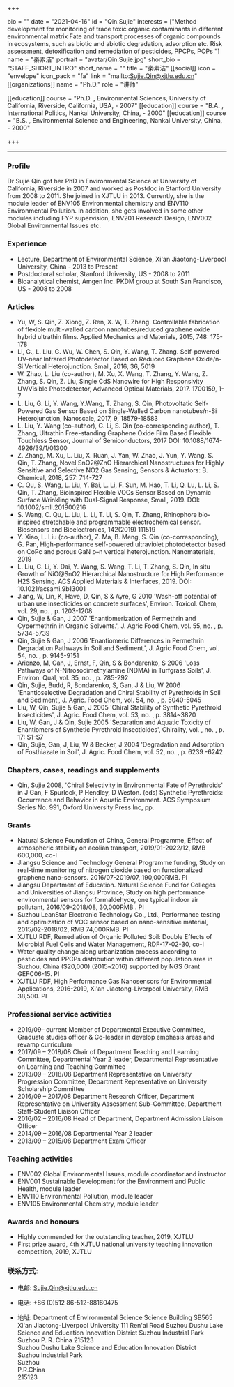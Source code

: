 +++

bio = ""
date = "2021-04-16"
id = "Qin.Sujie"
interests = ["Method development for monitoring of trace toxic organic contaminants in different environmental matrix Fate and transport processes of organic compounds in ecosystems, such as biotic and abiotic degradation, adsorption etc. Risk assessment, detoxification and remediation of pesticides, PPCPs, POPs "]
name = "秦素洁"
portrait = "avatar/Qin.Sujie.jpg"
short_bio = "STAFF_SHORT_INTRO"
short_name = ""
title = "秦素洁"
[[social]]
    icon = "envelope"
    icon_pack = "fa"
    link = "mailto:Sujie.Qin@xjtlu.edu.cn"
[[organizations]]
    name = "Ph.D."
    role = "讲师"

[[education]]
    course = "Ph.D. , Environmental Sciences, University of California, Riverside, California, USA,  - 2007"
[[education]]
    course = "B.A. , International Politics, Nankai University, China,  - 2000"
[[education]]
    course = "B.S. , Environmental Science and Engineering, Nankai University, China,  - 2000"

+++

<!--The following "------" (six -) means that this file will be synced with the XJTLU personal page. If you remove them, this page won't be synced.-->

------



### Profile

Dr Sujie Qin got her PhD in Environmental Science at University of California, Riverside in 2007 and worked as Postdoc in Stanford University from 2008 to 2011. She joined in XJTLU in 2013. Currently, she is the module leader of ENV105 Environmental chemistry and ENV110 Environmental Pollution. In addition, she gets involved in some other modules including FYP supervision, ENV201 Research Design, ENV002 Global Environmental Issues etc.

###  Experience

<ul> <li> Lecture, Department of Environmental Science, Xi&apos;an Jiaotong-Liverpool University, China - 2013 to Present </li><li> Postdoctoral scholar, Stanford University, US - 2008 to 2011 </li><li> Bioanalytical chemist, Amgen Inc. PKDM group at South San Francisco, US - 2008 to 2008 </li> </ul>

###  Articles

<ul> <li> Yu, W, S. Qin, Z. Xiong, Z. Ren, X. W, T. Zhang. Controllable fabrication of flexible multi-walled carbon nanotubes/reduced graphene oxide hybrid ultrathin films. Applied Mechanics and Materials, 2015, 748: 175-178 </li><li> Li, G., L. Liu, G. Wu, W. Chen, S. Qin, Y. Wang, T. Zhang. Self-powered UV-near Infrared Photodetector Based on Reduced Graphene Oxide/n-Si Vertical Heterojunction. Small, 2016, 36, 5019 </li><li> W. Zhao, L. Liu (co-author), M. Xu, X. Wang, T. Zhang, Y. Wang, Z. Zhang, S. Qin, Z. Liu, Single CdS Nanowire for High Responsivity UV/Visible Photodetector, Advanced Optical Materials, 2017. 1700159, 1-7 </li><li> L. Liu, G. Li, Y. Wang, Y.Wang, T. Zhang, S. Qin, Photovoltatic Self-Powered Gas Sensor Based on Single-Walled Carbon nanotubes/n-Si Heterojunction, Nanoscale, 2017, 9, 18579-18583 </li><li> L. Liu, Y. Wang (co-author), G. Li, S. Qin (co-corresponding author), T. Zhang, Ultrathin Free-standing Graphene Oxide Film Based Flexible Touchless Sensor, Journal of Semiconductors, 2017 DOI: 10.1088/1674-4926/39/1/01300 </li><li> Z. Zhang, M. Xu, L. Liu, X. Ruan, J. Yan, W. Zhao, J. Yun, Y.  Wang, S. Qin, T. Zhang, Novel SnO2@ZnO Hierarchical Nanostructures for Highly Sensitive and Selective NO2 Gas Sensing, Sensors & Actuators: B. Chemical, 2018, 257: 714-727 </li><li> C. Qu, S. Wang, L. Liu, Y. Bai, L. Li, F. Sun, M. Hao, T. Li, Q. Lu, L. Li, S. Qin, T. Zhang, Bioinspired Flexible VOCs Sensor Based on Dynamic Surface Wrinkling with Dual-Signal Response, Small, 2019. DOI: 10.1002/smll.201900216 </li><li> S. Wang, C. Qu, L. Liu, L. Li, T. Li, S. Qin, T. Zhang, Rhinophore bio-inspired stretchable and programmable electrochemical sensor. Biosensors and Bioelectronics, 142(2019) 111519 </li><li> Y. Xiao, L. Liu (co-author), Z. Ma, B. Meng, S. Qin (co-corresponding), G. Pan, High-performance self-powered ultraviolet photodetector based on CoPc and porous GaN p–n vertical heterojunction. Nanomaterials, 2019 </li><li> L. Liu, G. Li, Y. Dai, Y. Wang, S. Wang, T. Li, T. Zhang, S. Qin, In situ Growth of NiO@SnO2 Hierarchical Nanostructure for High Performance H2S Sensing. ACS Applied Materials & Interfaces, 2019. DOI: 10.1021/acsami.9b13001 </li><li> Jiang, W, Lin, K, Have, D, Qin, S & Ayre, G 2010 'Wash-off potential of urban use insecticides on concrete surfaces', Environ. Toxicol. Chem, vol. 29, no. , p. 1203-1208 </li><li> Qin, Sujie & Gan, J 2007 'Enantiomerization of Permethrin and Cypermethrin in Organic Solvents.', J. Agric Food Chem, vol. 55, no. , p. 5734-5739 </li><li> Qin, Sujie & Gan, J 2006 'Enantiomeric Differences in Permethrin Degradation Pathways in Soil and Sediment.', J. Agric Food Chem, vol. 54, no. , p. 9145-9151 </li><li> Arienzo, M, Gan, J, Ernst, F, Qin, S & Bondarenko, S 2006 'Loss Pathways of N-Nitrosodimethylamine (NDMA) in Turfgrass Soils', J. Environ. Qual, vol. 35, no. , p. 285-292 </li><li> Qin, Sujie, Budd, R, Bondarenko, S, Gan, J & Liu, W 2006 'Enantioselective Degradation and Chiral Stability of Pyrethroids in Soil and Sediment', J. Agric. Food Chem, vol. 54, no. , p. 5040-5045 </li><li> Liu, W, Qin, Sujie & Gan, J 2005 'Chiral Stability of Synthetic Pyrethroid Insecticides', J. Agric. Food Chem, vol. 53, no. , p. 3814~3820 </li><li> Liu, W, Gan, J & Qin, Sujie 2005 'Separation and Aquatic Toxicity of Enantiomers of Synthetic Pyrethroid Insecticides', Chirality, vol. , no. , p. 17: S1-S7 </li><li> Qin, Sujie, Gan, J, Liu, W & Becker, J 2004 'Degradation and Adsorption of Fosthiazate in Soil', J. Agric. Food Chem, vol. 52, no. , p. 6239 -6242 </li> </ul>

###  Chapters, cases, readings and supplements

<ul> <li> Qin, Sujie 2008, 'Chiral Selectivity in Environmental Fate of Pyrethroids' in J Gan, F Spurlock, P Hendley, D Weston. (eds) Synthetic Pyrethroids: Occurrence and Behavior in Aquatic Environment. ACS Symposium Series No. 991, Oxford University Press Inc, pp.  </li> </ul>

###  Grants

<ul> <li> Natural Science Foundation of China, General Programme, Effect of atmospheric stability on aeolian transport, 2019/01-2022/12, RMB 600,000, co-I </li><li> Jiangsu Science and Technology General Programme funding, Study on real-time monitoring of nitrogen dioxide based on functionalized graphene nano-sensors. 2016/07-2019/07, 190,000RMB. PI </li><li> Jiangsu Department of Education. Natural Science Fund for Colleges and Universities of Jiangsu Province, Study on high performance environmental sensors for formaldehyde, one typical indoor air pollutant, 2016/09-2018/08, 30,000RMB . PI  </li><li> Suzhou LeanStar Electronic Technology Co., Ltd., Performance testing and optimization of VOC sensor based on nano-sensitive material, 2015/02-2018/02, RMB 74,000RMB. PI </li><li> XJTLU RDF, Remediation of Organic Polluted Soil: Double Effects of Microbial Fuel Cells and Water Management, RDF-17-02-30, co-I </li><li> Water quality change along urbanization process according to pesticides and PPCPs distribution within different population area in Suzhou, China ($20,000) (2015~2016) supported by NGS Grant GEFC06-15. PI </li><li> XJTLU RDF, High Performance Gas Nanosensors for Environmental Applications, 2016-2019, Xi'an Jiaotong-Liverpool University, RMB 38,500. PI </li> </ul>

###  Professional service activities

<ul> <li> 2019/09– current		Member of Departmental Executive Committee, Graduate studies officer & Co-leader in develop emphasis areas and revamp curriculum </li><li> 2017/09 – 2018/08	Chair of Department Teaching and Learning Committee, Departmental Year 2 leader, Departmental Representative on Learning and Teaching Committee </li><li> 2013/09 – 2018/08	Department Representative on University Progression Committee, Department Representative on University Scholarship Committee </li><li> 2016/09 – 2017/08	Department Research Officer, Department Representative on University Assessment Sub-Committee, Department Staff-Student Liaison Officer </li><li> 2016/02 – 2016/08  	Head of Department, Department Admission Liaison Officer </li><li> 2014/09 – 2016/08	Departmental Year 2 leader </li><li> 2013/09 – 2015/08	Department Exam Officer </li> </ul>

###  Teaching activities

<ul> <li> ENV002 Global Environmental Issues, module coordinator and instructor </li><li> ENV001 Sustainable Development for the Environment and Public Health, module leader </li><li> ENV110 Environmental Pollution, module leader </li><li> ENV105 Environmental Chemistry, module leader </li> </ul>

###  Awards and honours

<ul> <li> Highly commended for the outstanding teacher, 2019, XJTLU </li><li> First prize award, 4th XJTLU national university teaching innovation competition, 2019, XJTLU </li> </ul>


### 联系方式:

 - 电邮: Sujie.Qin@xjtlu.edu.cn

 - 电话: +86 (0)512 86-512-88160475

 - 地址: Department of Environmental Science Science Building SB565 Xi'an Jiaotong-Liverpool University 111 Ren'ai Road Suzhou Dushu Lake Science and Education Innovation District Suzhou Industrial Park Suzhou P. R. China 215123<br> Suzhou Dushu Lake Science and Education Innovation District <br> Suzhou Industrial Park <br> Suzhou <br> P.R.China<br> 215123<br><br>
